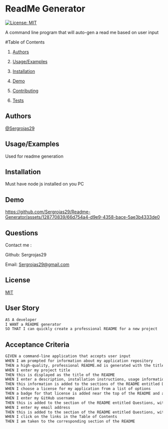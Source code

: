 # ReadMe Generator

[![License: MIT](https://img.shields.io/badge/License-MIT-yellow.svg)](https://opensource.org/licenses/MIT) 

A command line program that will auto-gen a read me based on user input


#Table of Contents

1. [Authors](#authors)

2. [Usage/Examples](#usageexamples)
    
3. [Installation](#installation)  
    
4. [Demo](#demo)
    
5. [Contributing](#contributing)
    
6. [Tests](#tests)


## Authors

[@Sergrojas29](https://www.github.com/Sergrojas29)


    
## Usage/Examples

Used for readme generation 



## Installation


Must have node js installed on you PC 


    
## Demo


https://github.com/Sergrojas29/Readme-Generator/assets/128770839/66d754a4-d9e9-4358-bace-5ae3b4333de0


    



    
## Questions
Contact me : 

Github: Sergrojas29

Email: Sergrojas29@gmail.com
    

## License

[MIT](https://choosealicense.com/licenses/mit/)


## User Story

```md
AS A developer
I WANT a README generator
SO THAT I can quickly create a professional README for a new project
```

## Acceptance Criteria

```md
GIVEN a command-line application that accepts user input
WHEN I am prompted for information about my application repository
THEN a high-quality, professional README.md is generated with the title of my project and sections entitled Description, Table of Contents, Installation, Usage, License, Contributing, Tests, and Questions
WHEN I enter my project title
THEN this is displayed as the title of the README
WHEN I enter a description, installation instructions, usage information, contribution guidelines, and test instructions
THEN this information is added to the sections of the README entitled Description, Installation, Usage, Contributing, and Tests
WHEN I choose a license for my application from a list of options
THEN a badge for that license is added near the top of the README and a notice is added to the section of the README entitled License that explains which license the application is covered under
WHEN I enter my GitHub username
THEN this is added to the section of the README entitled Questions, with a link to my GitHub profile
WHEN I enter my email address
THEN this is added to the section of the README entitled Questions, with instructions on how to reach me with additional questions
WHEN I click on the links in the Table of Contents
THEN I am taken to the corresponding section of the README
```
